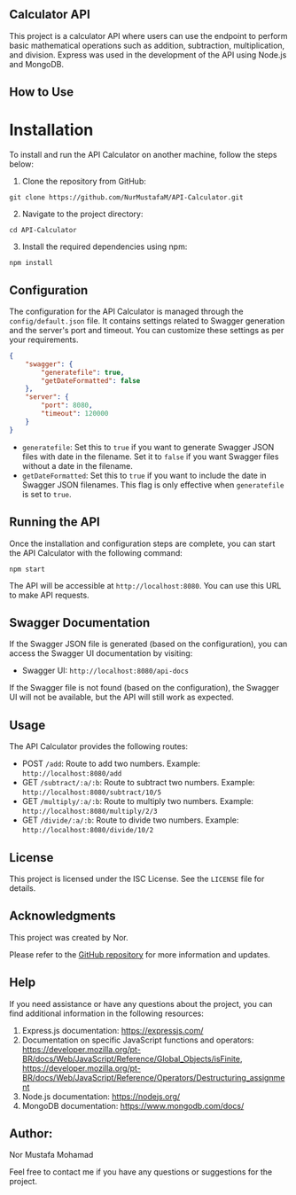 ## Calculator API

This project is a calculator API where users can use the endpoint to perform basic mathematical operations such as addition, subtraction, multiplication, and division. Express was used in the development of the API using Node.js and MongoDB.

## How to Use
# Installation

To install and run the API Calculator on another machine, follow the steps below:

1. Clone the repository from GitHub:

```
git clone https://github.com/NurMustafaM/API-Calculator.git
```

2. Navigate to the project directory:

```
cd API-Calculator
```

3. Install the required dependencies using npm:

```
npm install
```

## Configuration

The configuration for the API Calculator is managed through the `config/default.json` file. It contains settings related to Swagger generation and the server's port and timeout. You can customize these settings as per your requirements.

```json
{
    "swagger": {
        "generatefile": true,
        "getDateFormatted": false
    },
    "server": {
        "port": 8080,
        "timeout": 120000
    }
}
```

- `generatefile`: Set this to `true` if you want to generate Swagger JSON files with date in the filename. Set it to `false` if you want Swagger files without a date in the filename.
- `getDateFormatted`: Set this to `true` if you want to include the date in Swagger JSON filenames. This flag is only effective when `generatefile` is set to `true`.

## Running the API

Once the installation and configuration steps are complete, you can start the API Calculator with the following command:

```
npm start
```

The API will be accessible at `http://localhost:8080`. You can use this URL to make API requests.

## Swagger Documentation

If the Swagger JSON file is generated (based on the configuration), you can access the Swagger UI documentation by visiting:

- Swagger UI: `http://localhost:8080/api-docs`

If the Swagger file is not found (based on the configuration), the Swagger UI will not be available, but the API will still work as expected.

## Usage

The API Calculator provides the following routes:

- POST `/add`: Route to add two numbers. Example: `http://localhost:8080/add`
- GET `/subtract/:a/:b`: Route to subtract two numbers. Example: `http://localhost:8080/subtract/10/5`
- GET `/multiply/:a/:b`: Route to multiply two numbers. Example: `http://localhost:8080/multiply/2/3`
- GET `/divide/:a/:b`: Route to divide two numbers. Example: `http://localhost:8080/divide/10/2`

## License

This project is licensed under the ISC License. See the `LICENSE` file for details.

## Acknowledgments

This project was created by Nor. 

Please refer to the [GitHub repository](https://github.com/NurMustafaM/API-Calculator) for more information and updates.


## Help

If you need assistance or have any questions about the project, you can find additional information in the following resources:

1. Express.js documentation: https://expressjs.com/
2. Documentation on specific JavaScript functions and operators: https://developer.mozilla.org/pt-BR/docs/Web/JavaScript/Reference/Global_Objects/isFinite, https://developer.mozilla.org/pt-BR/docs/Web/JavaScript/Reference/Operators/Destructuring_assignment
3. Node.js documentation: https://nodejs.org/
4. MongoDB documentation: https://www.mongodb.com/docs/

## Author:

Nor Mustafa Mohamad

Feel free to contact me if you have any questions or suggestions for the project.
